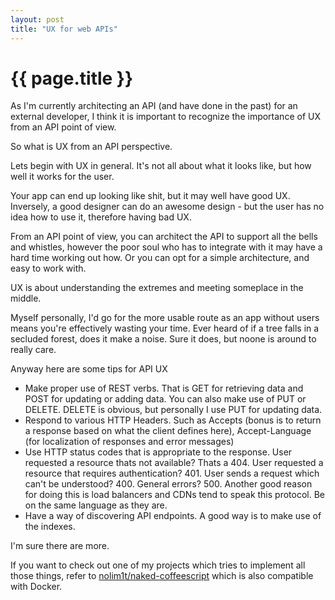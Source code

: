 ```yaml
---
layout: post
title: "UX for web APIs"
---
```


# {{ page.title }}

As I'm currently architecting an API (and have done in the past) for an external developer, I think it is important to recognize the importance of UX from an API point of view.

So what is UX from an API perspective.

Lets begin with UX in general. It's not all about what it looks like, but how well it works for the user. 

Your app can end up looking like shit, but it may well have good UX. Inversely, a good designer can do an awesome design - but the user has no idea how to use it, therefore having bad UX.

From an API point of view, you can architect the API to support all the bells and whistles, however the poor soul who has to integrate with it may have a hard time working out how. Or you can opt for a simple architecture, and easy to work with.

UX is about understanding the extremes and meeting someplace in the middle. 

Myself personally, I'd go for the more usable route as an app without users means you're effectively wasting your time. Ever heard of if a tree falls in a secluded forest, does it make a noise. Sure it does, but noone is around to really care.

Anyway here are some tips for API UX

* Make proper use of REST verbs. That is GET for retrieving data and POST for updating or adding data. You can also make use of PUT or DELETE. DELETE is obvious, but personally I use PUT for updating data.
* Respond to various HTTP Headers. Such as Accepts (bonus is to return a response based on what the client defines here), Accept-Language (for localization of responses and error messages)
* Use HTTP status codes that is appropriate to the response. User requested a resource thats not available? Thats a 404. User requested a resource that requires authentication? 401. User sends a request which can't be understood? 400. General errors? 500. Another good reason for doing this is load balancers and CDNs tend to speak this protocol. Be on the same language as they are.
* Have a way of discovering API endpoints. A good way is to make use of the indexes.

I'm sure there are more.

If you want to check out one of my projects which tries to implement all those things, refer to [nolim1t/naked-coffeescript](https://github.com/nolim1t/naked-coffeescript) which is also compatible with Docker.
